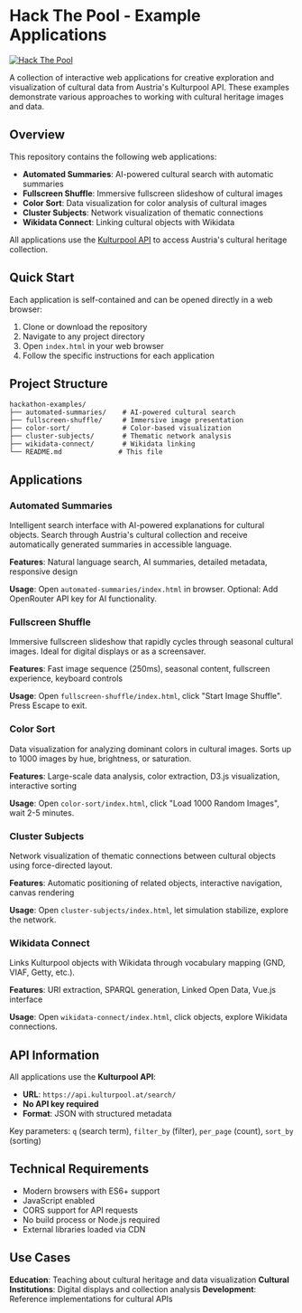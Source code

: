 # Hack The Pool - Example Applications

[![Hack The Pool](https://info.kulturpool.at/content/images/size/w2000/2025/09/Hack-the-Pool-2025-Banner--780-x-430-px-.png)](https://info.kulturpool.at/hack-the-pool)

A collection of interactive web applications for creative exploration and visualization of cultural data from Austria's Kulturpool API. These examples demonstrate various approaches to working with cultural heritage images and data.

## Overview

This repository contains the following web applications:

- **Automated Summaries**: AI-powered cultural search with automatic summaries
- **Fullscreen Shuffle**: Immersive fullscreen slideshow of cultural images
- **Color Sort**: Data visualization for color analysis of cultural images
- **Cluster Subjects**: Network visualization of thematic connections
- **Wikidata Connect**: Linking cultural objects with Wikidata

All applications use the [Kulturpool API](https://www.kulturpool.at/) to access Austria's cultural heritage collection.

## Quick Start

Each application is self-contained and can be opened directly in a web browser:

1. Clone or download the repository
2. Navigate to any project directory
3. Open `index.html` in your web browser
4. Follow the specific instructions for each application

## Project Structure

```
hackathon-examples/
├── automated-summaries/    # AI-powered cultural search
├── fullscreen-shuffle/     # Immersive image presentation
├── color-sort/             # Color-based visualization
├── cluster-subjects/       # Thematic network analysis
├── wikidata-connect/       # Wikidata linking
└── README.md              # This file
```

## Applications

### Automated Summaries
Intelligent search interface with AI-powered explanations for cultural objects. Search through Austria's cultural collection and receive automatically generated summaries in accessible language.

**Features**: Natural language search, AI summaries, detailed metadata, responsive design

**Usage**: Open `automated-summaries/index.html` in browser. Optional: Add OpenRouter API key for AI functionality.

### Fullscreen Shuffle
Immersive fullscreen slideshow that rapidly cycles through seasonal cultural images. Ideal for digital displays or as a screensaver.

**Features**: Fast image sequence (250ms), seasonal content, fullscreen experience, keyboard controls

**Usage**: Open `fullscreen-shuffle/index.html`, click "Start Image Shuffle". Press Escape to exit.

### Color Sort
Data visualization for analyzing dominant colors in cultural images. Sorts up to 1000 images by hue, brightness, or saturation.

**Features**: Large-scale data analysis, color extraction, D3.js visualization, interactive sorting

**Usage**: Open `color-sort/index.html`, click "Load 1000 Random Images", wait 2-5 minutes.

### Cluster Subjects
Network visualization of thematic connections between cultural objects using force-directed layout.

**Features**: Automatic positioning of related objects, interactive navigation, canvas rendering

**Usage**: Open `cluster-subjects/index.html`, let simulation stabilize, explore the network.

### Wikidata Connect
Links Kulturpool objects with Wikidata through vocabulary mapping (GND, VIAF, Getty, etc.).

**Features**: URI extraction, SPARQL generation, Linked Open Data, Vue.js interface

**Usage**: Open `wikidata-connect/index.html`, click objects, explore Wikidata connections.

## API Information

All applications use the **Kulturpool API**:
- **URL**: `https://api.kulturpool.at/search/`
- **No API key required**
- **Format**: JSON with structured metadata

Key parameters: `q` (search term), `filter_by` (filter), `per_page` (count), `sort_by` (sorting)

## Technical Requirements

- Modern browsers with ES6+ support
- JavaScript enabled
- CORS support for API requests
- No build process or Node.js required
- External libraries loaded via CDN

## Use Cases

**Education**: Teaching about cultural heritage and data visualization
**Cultural Institutions**: Digital displays and collection analysis
**Development**: Reference implementations for cultural APIs

